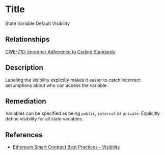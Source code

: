 # Title 
State Variable Default Visibility 

## Relationships
[CWE-710: Improper Adherence to Coding Standards](https://cwe.mitre.org/data/definitions/710.html)

## Description 

Labeling the visibility explicitly makes it easier to catch incorrect assumptions about who can access the variable.

## Remediation

Variables can be specified as being `public`, `internal` or `private`. Explicitly define visibility for all state variables.

## References 
- [Ethereum Smart Contract Best Practices - Visibility](https://consensys.github.io/smart-contract-best-practices/development-recommendations/solidity-specific/visibility/)
